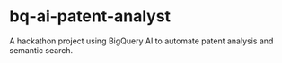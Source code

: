 # bq-ai-patent-analyst
A hackathon project using BigQuery AI to automate patent analysis and semantic search.
